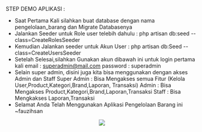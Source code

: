 STEP DEMO APLIKASI : 
- Saat Pertama Kali silahkan buat database dengan nama pengelolaan_barang dan Migrate Databasenya
- Jalankan Seeder untuk Role user telebih dahulu :
        php artisan db:seed --class=CreateRolesSeeder
- Kemudian Jalankan seeder untuk Akun User :
        php artisan db:Seed --class=CreateUsersSeeder
- Setelah Selesai,silahkan Gunakan akun dibawah ini untuk login pertama kali
    email : superadmin@mail.com
    password : superadmin
- Selain super admin, disini juga kita bisa menggunakan dengan akses Admin dan Staff
        Super Admin : Bisa Mengakses semua Fitur (Kelola User,Product,Kategori,Brand,Laporan, Transaksi)
        Admin : Bisa Mengakses Product,Kategori,Brand,Laporan,Transaksi
        Staff : Bisa Mengkakses Laporan,Transaksi
- Selamat Anda Telah Menggunakan Aplikasi Pengelolaan Barang ini
~fauzihsan

<p align="center"><img src="https://drive.google.com/file/d/1-eBiuxNzUH_iHNgOzlKwhiWMKD21LLMU/view?usp=sharing"></p>
